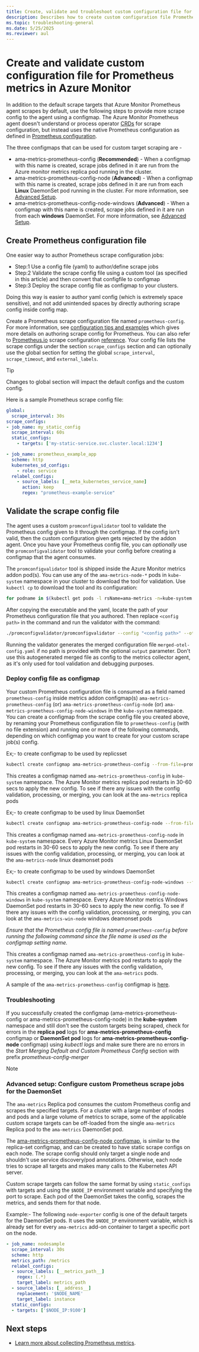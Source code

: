 ```yaml
---
title: Create, validate and troubleshoot custom configuration file for Prometheus metrics in Azure Monitor
description: Describes how to create custom configuration file Prometheus metrics in Azure Monitor and use validation tool before applying to Kubernetes cluster.
ms.topic: troubleshooting-general
ms.date: 5/25/2025
ms.reviewer: aul
---
```


# Create and validate custom configuration file for Prometheus metrics in Azure Monitor

In addition to the default scrape targets that Azure Monitor Prometheus agent scrapes by default, use the following steps to provide more scrape config to the agent using a configmap. The Azure Monitor Prometheus agent doesn't understand or process operator [CRDs](https://kubernetes.io/docs/concepts/extend-kubernetes/api-extension/custom-resources/) for scrape configuration, but instead uses the native Prometheus configuration as defined in [Prometheus configuration](https://aka.ms/azureprometheus-promioconfig-scrape).

The three configmaps that can be used for custom target scraping are -
- ama-metrics-prometheus-config (**Recommended**) - When a configmap with this name is created, scrape jobs defined in it are run from the Azure monitor metrics replica pod running in the cluster.
- ama-metrics-prometheus-config-node (**Advanced**) - When a configmap with this name is created, scrape jobs defined in it are run from each **Linux** DaemonSet pod running in the cluster. For more information, see [Advanced Setup](#advanced-setup-configure-custom-prometheus-scrape-jobs-for-the-daemonset).
- ama-metrics-prometheus-config-node-windows (**Advanced**) - When a configmap with this name is created, scrape jobs defined in it are run from each **windows** DaemonSet. For more information, see [Advanced Setup](#advanced-setup-configure-custom-prometheus-scrape-jobs-for-the-daemonset).

## Create Prometheus configuration file

One easier way to author Prometheus scrape configuration jobs: 
- Step:1 Use a config file (yaml) to author/define scrape jobs 
- Step:2 Validate the scrape config file using a custom tool (as specified in this article) and then convert that configfile to configmap 
- Step:3 Deploy the scrape config file as configmap to your clusters. 
  
Doing this way is easier to author yaml config (which is extremely space sensitive), and not add unintended spaces by directly authoring scrape config inside config map.

Create a Prometheus scrape configuration file named `prometheus-config`. For more information, see [configuration tips and examples](prometheus-metrics-scrape-configuration.md#prometheus-configuration-tips-and-examples) which gives more details on authoring scrape config for Prometheus. You can also refer to [Prometheus.io](https://aka.ms/azureprometheus-promio) scrape configuration [reference](https://aka.ms/azureprometheus-promioconfig-scrape). Your config file lists the scrape configs under the section `scrape_configs`  section and can optionally use the global section for setting the global `scrape_interval`, `scrape_timeout`, and `external_labels`. 


> [!TIP]
> Changes to global section will impact the default configs and the custom config.

Here is a sample Prometheus scrape config file:

```yaml
global:
  scrape_interval: 30s
scrape_configs:
- job_name: my_static_config
  scrape_interval: 60s
  static_configs:
    - targets: ['my-static-service.svc.cluster.local:1234']

- job_name: prometheus_example_app
  scheme: http
  kubernetes_sd_configs:
    - role: service
  relabel_configs:
    - source_labels: [__meta_kubernetes_service_name]
      action: keep
      regex: "prometheus-example-service"
```

## Validate the scrape config file

The agent uses a custom `promconfigvalidator` tool to validate the Prometheus config given to it through the configmap. If the config isn't valid, then the custom configuration given gets rejected by the addon agent. Once you have your Prometheus config file, you can *optionally* use the `promconfigvalidator` tool to validate your config before creating a configmap that the agent consumes.

The `promconfigvalidator` tool is shipped inside the Azure Monitor metrics addon pod(s). You can use any of the `ama-metrics-node-*` pods in `kube-system` namespace in your cluster to download the tool for validation. Use `kubectl cp` to download the tool and its configuration:

```bash
for podname in $(kubectl get pods -l rsName=ama-metrics -n=kube-system -o json | jq -r '.items[].metadata.name'); do kubectl cp -n=kube-system "${podname}":/opt/promconfigvalidator ./promconfigvalidator;  kubectl cp -n=kube-system "${podname}":/opt/microsoft/otelcollector/collector-config-template.yml ./collector-config-template.yml; chmod 500 promconfigvalidator; done
```

After copying the executable and the yaml, locate the path of your Prometheus configuration file that you authored. Then replace `<config path>`  in the command and run the validator with the command:

```bash
./promconfigvalidator/promconfigvalidator --config "<config path>" --otelTemplate "./promconfigvalidator/collector-config-template.yml"
```

Running the validator generates the merged configuration file `merged-otel-config.yaml` if no path is provided with the optional `output` parameter. Don't use this autogenerated merged file as config to the metrics collector agent, as it's only used for tool validation and debugging purposes.

### Deploy config file as configmap
Your custom Prometheus configuration file is consumed as a field named `prometheus-config` inside metrics addon configmap(s) `ama-metrics-prometheus-config` (or) `ama-metrics-prometheus-config-node` (or) `ama-metrics-prometheus-config-node-windows`  in the `kube-system` namespace. You can create a configmap from the scrape config file you created above, by renaming your Prometheus configuration file to `prometheus-config` (with no file extension) and running one or more of the following commands, depending on which configmap you want to create for your custom scrape job(s) config.

Ex;- to create configmap to be used by replicsset
```bash
kubectl create configmap ama-metrics-prometheus-config --from-file=prometheus-config -n kube-system
```
This creates a configmap named `ama-metrics-prometheus-config` in `kube-system` namespace. The Azure Monitor metrics replica pod restarts in 30-60 secs to apply the new config. To see if there any issues with the config validation, processing, or merging, you can look at the `ama-metrics` replica pods

Ex;- to create configmap to be used by linux DaemonSet
```bash
kubectl create configmap ama-metrics-prometheus-config-node --from-file=prometheus-config -n kube-system
```
This creates a configmap named `ama-metrics-prometheus-config-node` in `kube-system` namespace. Every Azure Monitor metrics Linux DaemonSet pod restarts in 30-60 secs to apply the new config. To see if there any issues with the config validation, processing, or merging, you can look at the `ama-metrics-node` linux deamonset pods


Ex;- to create configmap to be used by windows DaemonSet
```bash
kubectl create configmap ama-metrics-prometheus-config-node-windows --from-file=prometheus-config -n kube-system
```

This creates a configmap named `ama-metrics-prometheus-config-node-windows` in `kube-system` namespace. Every Azure Monitor metrics Windows DaemonSet pod restarts in 30-60 secs to apply the new config. To see if there any issues with the config validation, processing, or merging, you can look at the `ama-metrics-win-node` windows deamonset pods


*Ensure that the Prometheus config file is named `prometheus-config` before running the following command since the file name is used as the configmap setting name.*

This creates a configmap named `ama-metrics-prometheus-config` in `kube-system` namespace. The Azure Monitor metrics pod restarts to apply the new config. To see if there any issues with the config validation, processing, or merging, you can look at the `ama-metrics` pods.

A sample of the `ama-metrics-prometheus-config` configmap is [here](https://github.com/Azure/prometheus-collector/blob/main/otelcollector/configmaps/ama-metrics-prometheus-config-configmap.yaml).

### Troubleshooting
If you successfully created the configmap (ama-metrics-prometheus-config or ama-metrics-prometheus-config-node) in the **kube-system** namespace and still don't see the custom targets being scraped, check for errors in the **replica pod** logs for **ama-metrics-prometheus-config** configmap or **DaemonSet pod** logs for **ama-metrics-prometheus-config-node** configmap) using *kubectl logs* and make sure there are no errors in the *Start Merging Default and Custom Prometheus Config* section with prefix *prometheus-config-merger*

> [!NOTE]
> ### Advanced setup: Configure custom Prometheus scrape jobs for the DaemonSet
>
> The `ama-metrics` Replica pod consumes the custom Prometheus config and scrapes the specified targets. For a cluster with a large number of nodes and pods and a large volume of metrics to scrape, some of the applicable custom scrape targets can be off-loaded from the single `ama-metrics` Replica pod to the `ama-metrics` DaemonSet pod.
>
> The [ama-metrics-prometheus-config-node configmap](https://aka.ms/azureprometheus-addon-ds-configmap), is similar to the replica-set configmap, and can be created to have static scrape configs on each node. The scrape config should only target a single node and shouldn't use service discovery/pod annotations. Otherwise, each node tries to scrape all targets and makes many calls to the Kubernetes API server.
>
> Custom scrape targets can follow the same format by using `static_configs` with targets and using the `$NODE_IP` environment variable and specifying the port to scrape. Each pod of the DaemonSet takes the config, scrapes the metrics, and sends them for that node.
>
> Example:- The following `node-exporter` config is one of the default targets for the DaemonSet pods. It uses the `$NODE_IP` environment variable, which is already set for every `ama-metrics` add-on container to target a specific port on the node.
>
> ```yaml
> - job_name: nodesample
>   scrape_interval: 30s
>   scheme: http
>   metrics_path: /metrics
>   relabel_configs:
>   - source_labels: [__metrics_path__]
>     regex: (.*)
>     target_label: metrics_path
>   - source_labels: [__address__]
>     replacement: '$NODE_NAME'
>     target_label: instance
>   static_configs:
>   - targets: ['$NODE_IP:9100']
> ```

## Next steps

- [Learn more about collecting Prometheus metrics](../essentials/prometheus-metrics-overview.md).
